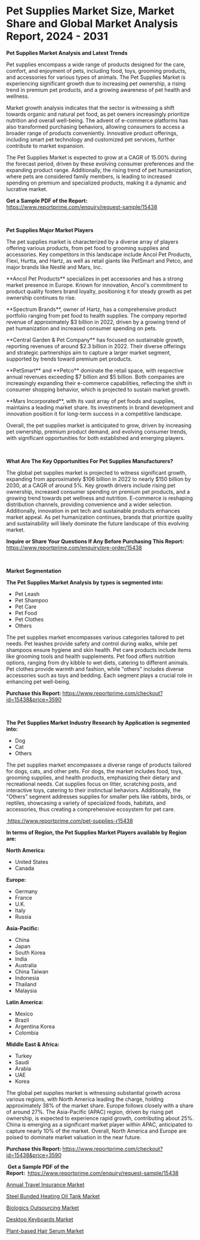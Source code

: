 <p><h1>Pet Supplies Market Size, Market Share and Global Market Analysis Report, 2024 - 2031</h1></p><p><strong>Pet Supplies Market Analysis and Latest Trends</strong></p>
<p><p>Pet supplies encompass a wide range of products designed for the care, comfort, and enjoyment of pets, including food, toys, grooming products, and accessories for various types of animals. The Pet Supplies Market is experiencing significant growth due to increasing pet ownership, a rising trend in premium pet products, and a growing awareness of pet health and wellness.</p><p>Market growth analysis indicates that the sector is witnessing a shift towards organic and natural pet food, as pet owners increasingly prioritize nutrition and overall well-being. The advent of e-commerce platforms has also transformed purchasing behaviors, allowing consumers to access a broader range of products conveniently. Innovative product offerings, including smart pet technology and customized pet services, further contribute to market expansion.</p><p>The Pet Supplies Market is expected to grow at a CAGR of 15.00% during the forecast period, driven by these evolving consumer preferences and the expanding product range. Additionally, the rising trend of pet humanization, where pets are considered family members, is leading to increased spending on premium and specialized products, making it a dynamic and lucrative market.</p></p>
<p><strong>Get a Sample PDF of the Report:&nbsp;</strong> <a href="https://www.reportprime.com/enquiry/request-sample/15438?utm_campaign=37&utm_medium=2&utm_source=Github&utm_content=ia&utm_term=29112024&utm_id=pet-supplies">https://www.reportprime.com/enquiry/request-sample/15438</a></p>
<p>&nbsp;</p>
<p><strong>Pet Supplies Major Market Players</strong></p>
<p><p>The pet supplies market is characterized by a diverse array of players offering various products, from pet food to grooming supplies and accessories. Key competitors in this landscape include Ancol Pet Products, Flexi, Hurtta, and Hartz, as well as retail giants like PetSmart and Petco, and major brands like Nestlé and Mars, Inc. </p><p>**Ancol Pet Products** specializes in pet accessories and has a strong market presence in Europe. Known for innovation, Ancol's commitment to product quality fosters brand loyalty, positioning it for steady growth as pet ownership continues to rise.</p><p>**Spectrum Brands**, owner of Hartz, has a comprehensive product portfolio ranging from pet food to health supplies. The company reported revenue of approximately $3 billion in 2022, driven by a growing trend of pet humanization and increased consumer spending on pets.</p><p>**Central Garden & Pet Company** has focused on sustainable growth, reporting revenues of around $2.3 billion in 2022. Their diverse offerings and strategic partnerships aim to capture a larger market segment, supported by trends toward premium pet products.</p><p>**PetSmart** and **Petco** dominate the retail space, with respective annual revenues exceeding $7 billion and $5 billion. Both companies are increasingly expanding their e-commerce capabilities, reflecting the shift in consumer shopping behavior, which is projected to sustain market growth.</p><p>**Mars Incorporated**, with its vast array of pet foods and supplies, maintains a leading market share. Its investments in brand development and innovation position it for long-term success in a competitive landscape.</p><p>Overall, the pet supplies market is anticipated to grow, driven by increasing pet ownership, premium product demand, and evolving consumer trends, with significant opportunities for both established and emerging players.</p></p>
<p>&nbsp;</p>
<p><strong>What Are The Key Opportunities For Pet Supplies Manufacturers?</strong></p>
<p><p>The global pet supplies market is projected to witness significant growth, expanding from approximately $106 billion in 2022 to nearly $150 billion by 2030, at a CAGR of around 5%. Key growth drivers include rising pet ownership, increased consumer spending on premium pet products, and a growing trend towards pet wellness and nutrition. E-commerce is reshaping distribution channels, providing convenience and a wider selection. Additionally, innovation in pet tech and sustainable products enhances market appeal. As pet humanization continues, brands that prioritize quality and sustainability will likely dominate the future landscape of this evolving market.</p></p>
<p><strong>Inquire or Share Your Questions If Any Before Purchasing This Report:</strong> <a href="https://www.reportprime.com/enquiry/pre-order/15438?utm_campaign=37&utm_medium=2&utm_source=Github&utm_content=ia&utm_term=29112024&utm_id=pet-supplies">https://www.reportprime.com/enquiry/pre-order/15438</a></p>
<p>&nbsp;</p>
<p><strong>Market Segmentation</strong></p>
<p><strong>The Pet Supplies Market Analysis by types is segmented into:</strong></p>
<p><ul><li>Pet Leash</li><li>Pet Shampoo</li><li>Pet Care</li><li>Pet Food</li><li>Pet Clothes</li><li>Others</li></ul></p>
<p><p>The pet supplies market encompasses various categories tailored to pet needs. Pet leashes provide safety and control during walks, while pet shampoos ensure hygiene and skin health. Pet care products include items like grooming tools and health supplements. Pet food offers nutrition options, ranging from dry kibble to wet diets, catering to different animals. Pet clothes provide warmth and fashion, while "others" includes diverse accessories such as toys and bedding. Each segment plays a crucial role in enhancing pet well-being.</p></p>
<p><strong>Purchase this Report:&nbsp;</strong><a href="https://www.reportprime.com/checkout?id=15438&price=3590&utm_campaign=37&utm_medium=2&utm_source=Github&utm_content=ia&utm_term=29112024&utm_id=pet-supplies">https://www.reportprime.com/checkout?id=15438&price=3590</a></p>
<p>&nbsp;</p>
<p><strong>The Pet Supplies Market Industry Research by Application is segmented into:</strong></p>
<p><ul><li>Dog</li><li>Cat</li><li>Others</li></ul></p>
<p><p>The pet supplies market encompasses a diverse range of products tailored for dogs, cats, and other pets. For dogs, the market includes food, toys, grooming supplies, and health products, emphasizing their dietary and recreational needs. Cat supplies focus on litter, scratching posts, and interactive toys, catering to their instinctual behaviors. Additionally, the "Others" segment addresses supplies for smaller pets like rabbits, birds, or reptiles, showcasing a variety of specialized foods, habitats, and accessories, thus creating a comprehensive ecosystem for pet care.</p></p>
<p><a href="https://www.reportprime.com/pet-supplies-r15438?utm_campaign=37&utm_medium=2&utm_source=Github&utm_content=ia&utm_term=29112024&utm_id=pet-supplies">&nbsp;https://www.reportprime.com/pet-supplies-r15438</a></p>
<p><strong>In terms of Region, the Pet Supplies Market Players available by Region are:</strong></p>
<p>
    <p> <strong> North America: </strong>
        <ul>
            <li>United States</li>
            <li>Canada</li>
        </ul>
        </p> 
    <p> <strong> Europe: </strong>
        <ul>
            <li>Germany</li>
            <li>France</li>
            <li>U.K.</li>
            <li>Italy</li>
            <li>Russia</li>
        </ul>
        </p> 
    <p> <strong> Asia-Pacific: </strong>
        <ul>
            <li>China</li>
            <li>Japan</li>
            <li>South Korea</li>
            <li>India</li>
            <li>Australia</li>
            <li>China Taiwan</li>
            <li>Indonesia</li>
            <li>Thailand</li>
            <li>Malaysia</li>
        </ul>
        </p> 
    <p> <strong> Latin America: </strong>
        <ul>
            <li>Mexico</li>
            <li>Brazil</li>
            <li>Argentina Korea</li>
            <li>Colombia</li>
        </ul>
        </p> 
    <p> <strong> Middle East & Africa: </strong>
        <ul>
            <li>Turkey</li>
            <li>Saudi</li>
            <li>Arabia</li>
            <li>UAE</li>
            <li>Korea</li>
        </ul>
    </p>
    </p>
<p><p>The global pet supplies market is witnessing substantial growth across various regions, with North America leading the charge, holding approximately 38% of the market share. Europe follows closely with a share of around 27%. The Asia-Pacific (APAC) region, driven by rising pet ownership, is expected to experience rapid growth, contributing about 25%. China is emerging as a significant market player within APAC, anticipated to capture nearly 10% of the market. Overall, North America and Europe are poised to dominate market valuation in the near future.</p></p>
<p><strong>Purchase this Report: </strong><a href="https://www.reportprime.com/checkout?id=15438&price=3590&utm_campaign=37&utm_medium=2&utm_source=Github&utm_content=ia&utm_term=29112024&utm_id=pet-supplies">https://www.reportprime.com/checkout?id=15438&price=3590</a></p>
<p>&nbsp;<strong>Get a Sample PDF of the Report:&nbsp;&nbsp;</strong><a href="https://www.reportprime.com/enquiry/request-sample/15438?utm_campaign=37&utm_medium=2&utm_source=Github&utm_content=ia&utm_term=29112024&utm_id=pet-supplies">https://www.reportprime.com/enquiry/request-sample/15438</a></p>
<p><strong></strong></p>
<p><p><a href="https://github.com/SanjidaKhan901/Market-Research-Report-List-1/blob/main/annual-travel-insurance-market.md?utm_campaign=37&utm_medium=2&utm_source=Github&utm_content=ia&utm_term=29112024&utm_id=pet-supplies">Annual Travel Insurance Market</a></p><p><a href="https://issuu.com/reportprime-2/docs/steel-bunded-heating-oil-tank-market-size-2030.ppt?utm_campaign=37&utm_medium=2&utm_source=Github&utm_content=ia&utm_term=29112024&utm_id=pet-supplies">Steel Bunded Heating Oil Tank Market</a></p><p><a href="https://github.com/tamvrosiya/Market-Research-Report-List-6/blob/main/biologics-outsourcing-market.md?utm_campaign=37&utm_medium=2&utm_source=Github&utm_content=ia&utm_term=29112024&utm_id=pet-supplies">Biologics Outsourcing Market</a></p><p><a href="https://www.linkedin.com/pulse/desktop-keyboards-market-navigating-challenges-unlocking-potential-kfsmc?utm_campaign=37&utm_medium=2&utm_source=Github&utm_content=ia&utm_term=29112024&utm_id=pet-supplies">Desktop Keyboards Market</a></p><p><a href="https://issuu.com/reportprime-2/docs/plant-based-hair-serum-market-size-2030.pptx?utm_campaign=37&utm_medium=2&utm_source=Github&utm_content=ia&utm_term=29112024&utm_id=pet-supplies">Plant-based Hair Serum Market</a></p></p>